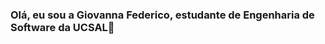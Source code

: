 ### Olá, eu sou a Giovanna Federico, estudante de Engenharia de Software da UCSAL👋

<!--

<div>
<href https://github.com/giih06/>
<div/>

- 🔭 I’m currently working on ...
- 🌱 I’m currently learning ...
- 👯 I’m looking to collaborate on ...
- 🤔 I’m looking for help with ...
- 💬 Ask me about ...
- 📫 How to reach me: ...
- 😄 Pronouns: ...
- ⚡ Fun fact: ...
-->
